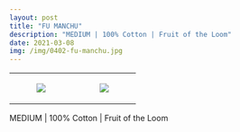```yaml
---
layout: post
title: "FU MANCHU"
description: "MEDIUM | 100% Cotton | Fruit of the Loom"
date: 2021-03-08
img: /img/0402-fu-manchu.jpg
---
```




<table style="width:100%;"><tr><td style="vertical-align:top;">
      <figure class="tmblr-full" data-orig-height="2048" data-orig-width="1365" data-orig-src="https://concertshirts.netlify.app/shirts/0402/0402-01.jpg"><img src="https://64.media.tumblr.com/1914b0af594d6561fab3a4ae8f7d1ecb/736bd75a689540a0-10/s540x810/4d7198d203b9c09964da35d4c000fcddb524b616.jpg" data-orig-height="2048" data-orig-width="1365" data-orig-src="https://concertshirts.netlify.app/shirts/0402/0402-01.jpg"/></figure></td>
    <td style="vertical-align:top;">
      <figure class="tmblr-full" data-orig-height="2048" data-orig-width="1365" data-orig-src="https://concertshirts.netlify.app/shirts/0402/0402-02.jpg"><img src="https://64.media.tumblr.com/4e2253f0dbb07cef307c8ac7ba9061b1/736bd75a689540a0-88/s540x810/ddd9cba49bd2ac47208bf12ac4c0d594c41c6fb0.jpg" data-orig-height="2048" data-orig-width="1365" data-orig-src="https://concertshirts.netlify.app/shirts/0402/0402-02.jpg"/></figure></td>
  </tr></table><p>
  MEDIUM | 100% Cotton | Fruit of the Loom
</p>
